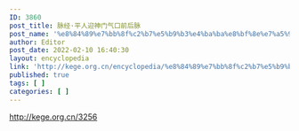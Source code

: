 ```yaml
---
ID: 3860
post_title: 脉经·平人迎神门气口前后脉
post_name: '%e8%84%89%e7%bb%8f%c2%b7%e5%b9%b3%e4%ba%ba%e8%bf%8e%e7%a5%9e%e9%97%a8%e6%b0%94%e5%8f%a3%e5%89%8d%e5%90%8e%e8%84%89'
author: Editor
post_date: 2022-02-10 16:40:30
layout: encyclopedia
link: 'http://kege.org.cn/encyclopedia/%e8%84%89%e7%bb%8f%c2%b7%e5%b9%b3%e4%ba%ba%e8%bf%8e%e7%a5%9e%e9%97%a8%e6%b0%94%e5%8f%a3%e5%89%8d%e5%90%8e%e8%84%89'
published: true
tags: [ ]
categories: [ ]
---
```

http://kege.org.cn/3256